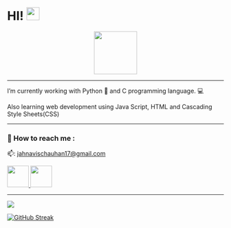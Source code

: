  
<h1>
  HI!
  <img src="https://media.giphy.com/media/hvRJCLFzcasrR4ia7z/giphy.gif" width="30px"/>
</h1>
 <div id="header" align="center"> <img src="https://media.giphy.com/media/M9gbBd9nbDrOTu1Mqx/giphy.gif" width="100"/>
</div>

-------------------------------------------------------------------------------------------------------------------------------------------------------------------

I’m currently working with
      Python :snake: and C programming language. :computer:
      
Also learning web development using Java Script, HTML and Cascading Style Sheets(CSS)

-------------------------------------------------------------------------------------------------------------------------------------------------------------------

### :open_file_folder: How to reach me :

📫: jahnavischauhan17@gmail.com

<a href="https://www.linkedin.com/in/jahnavischauhan17/">
    <img height="50" src="https://cdn2.iconfinder.com/data/icons/social-icon-3/512/social_style_3_in-306.png"/>
</a>
<a href="[<hyperlink>](https://www.instagram.com/jahnavichauhan_/)"><img height="50" src="![3225191_app_instagram_logo_media_popular_icon](https://user-images.githubusercontent.com/117245795/218185325-50e2e7b7-0a25-464e-b764-5fe39917f47b.png)
"/></a>

-------------------------------------------------------------------------------------------------------------------------------------------------------------------

<img src="https://github-readme-stats.vercel.app/api?username=jahnaviichauhan&show_icons=true"/>

[![GitHub Streak](https://github-readme-streak-stats.herokuapp.com?user=jahnaviichauhan&theme=chartreuse-dark&border_radius=5.6&date_format=M%20j%5B%2C%20Y%5D)](https://git.io/streak-stats)
